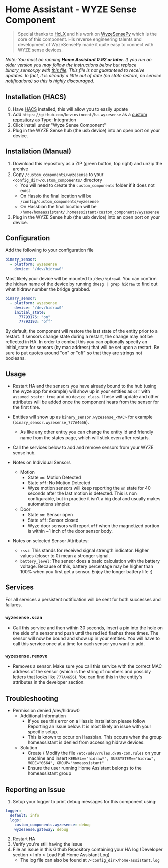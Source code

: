 # Home Assistant - WYZE Sense Component

> Special thanks to [HcLX](https://hclxing.wordpress.com) and his work on [WyzeSensePy](https://github.com/HclX/WyzeSensePy) which is the core of this component. His reverse engineering talents and development of WyzeSensePy made it quite easy to connect with WYZE sense devices.

*Note: You must be running **Home Assistant 0.92 or later**. If you run an older version you may follow the instructions below but replace binary_sensor.py with [this file](https://gist.github.com/kevinvincent/375a063723ecd8b0b06943e3d28ebc93). This file is not guaranteed to receive updates. In fact, it is already a little out of date (no state restore, no service notifications) so this is highly discouraged.*

## Installation (HACS)
0. Have [HACS](https://custom-components.github.io/hacs/installation/manual/) installed, this will allow you to easily update
1. Add `https://github.com/kevinvincent/ha-wyzesense` as a [custom repository](https://custom-components.github.io/hacs/usage/settings/#add-custom-repositories) as Type: Integration
2. Click install under "Wyze Sense Component"
3. Plug in the WYZE Sense hub (the usb device) into an open port on your device.

## Installation (Manual)
1. Download this repository as a ZIP (green button, top right) and unzip the archive
2. Copy `/custom_components/wyzesense` to your `<config_dir>/custom_components/` directory
   * You will need to create the `custom_components` folder if it does not exist
   * On Hassio the final location will be `/config/custom_components/wyzesense`
   * On Hassbian the final location will be `/home/homeassistant/.homeassistant/custom_components/wyzesense`
3. Plug in the WYZE Sense hub (the usb device) into an open port on your device.

## Configuration
Add the following to your configuration file

```yaml
binary_sensor:
  - platform: wyzesense
    device: "/dev/hidraw0"
```
Most likely your device will be mounted to `/dev/hidraw0`. You can confirm the hidraw name of the device by running `dmesg | grep hidraw` to find out what hidraw number the bridge grabbed.

```yaml
binary_sensor:
  - platform: wyzesense
    device: "/dev/hidraw0"
    initial_state:
      77793176: "on"
      77793193: "off"
```
By default, the component will restore the last state of the entity prior to a restart. If sensors change state during a restart, the change may not be reflected in HA. In order to combat this you can optionally specify an initial_state for sensors (by mac address) that will be set upon a restart. Be sure to put quotes around "on" or "off" so that they are strings not booleans.

## Usage
* Restart HA and the sensors you have already bound to the hub (using the wyze app for example) will show up in your entities as `off` with `assumed_state: true` and no `device_class`. These will update and other attributes will be added once the component hears from the sensor for the first time.

* Entities will show up as `binary_sensor.wyzesense_<MAC>` for example (`binary_sensor.wyzesense_777A4656`).
  * As like any other entity you can change the entity id and friendly name from the states page, which will stick even after restarts.

* Call the services below to add and remove sensors from your WYZE sense hub.

* Notes on Individual Sensors
  * Motion
    * State `on`: Motion Detected
    * State `off`: No Motion Detected
    * Wyze motion sensors will keep reporting the `on` state for 40 seconds after the last motion is detected. This is non configurable, but in practice it isn't a big deal and usually makes automations simpler.
  * Door
    * State `on`: Sensor open
    * State `off`: Sensor closed
    * Wyze door sensors will report `off` when the magnetized portion is within ~1 inch of the door sensor body.
* Notes on selected Sensor Attributes:
  * `rssi`: This stands for received signal strength indicator. Higher values (closer to 0) mean a stronger signal.
  * `battery_level`: The sensor does a basic calculation with the battery voltage. Because of this, battery percentage may be higher than 100% when you first get a sensor. Enjoy the longer battery life :)

## Services
For all services a persistent notification will be sent for both successes and failures.

### `wyzesense.scan`
* Call this service and then within 30 seconds, insert a pin into the hole on the side of a sensor and push until the red led flashes three times. The sensor will now be bound and show up in your entities. You will have to call this service once at a time for each sensor you want to add.

### `wyzesense.remove`
* Removes a sensor. Make sure you call this service with the correct MAC address of the sensor (which is the string of numbers and possibly letters that looks like `777A4656`). You can find this in the entity's attributes in the developer section.

## Troubleshooting
* Permission denied /dev/hidraw0
  * Additional Information
    * If you see this error on a Hassio installation please follow Reporting an Issue below. It is most likely an issue with your specific setup.
    * This is known to occur on Hassbian. This occurs when the group homeassistant is denied from accessing hidraw devices.
  * Solution
    * Create / Modify the file `/etc/udev/rules.d/99-com.rules` on your machine and insert `KERNEL=="hidraw*", SUBSYSTEM=="hidraw", MODE="0664", GROUP="homeassistant"`
    * Ensure the user running Home Assistant belongs to the homeassistant group

## Reporting an Issue
1. Setup your logger to print debug messages for this component using:
```yaml
logger:
  default: info
  logs:
    custom_components.wyzesense: debug
    wyzesense.gateway: debug
```
2. Restart HA
3. Verify you're still having the issue
4. File an issue in this Github Repository containing your HA log (Developer section > Info > Load Full Home Assistant Log)
   * The log file can also be found at `/<config_dir>/home-assistant.log`
